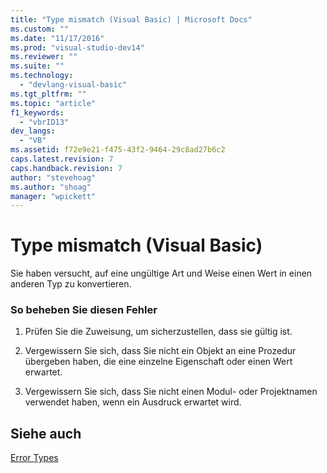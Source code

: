 ```yaml
---
title: "Type mismatch (Visual Basic) | Microsoft Docs"
ms.custom: ""
ms.date: "11/17/2016"
ms.prod: "visual-studio-dev14"
ms.reviewer: ""
ms.suite: ""
ms.technology: 
  - "devlang-visual-basic"
ms.tgt_pltfrm: ""
ms.topic: "article"
f1_keywords: 
  - "vbrID13"
dev_langs: 
  - "VB"
ms.assetid: f72e9e21-f475-43f2-9464-29c8ad27b6c2
caps.latest.revision: 7
caps.handback.revision: 7
author: "stevehoag"
ms.author: "shoag"
manager: "wpickett"
---
```

# Type mismatch (Visual Basic)
Sie haben versucht, auf eine ungültige Art und Weise einen Wert in einen anderen Typ zu konvertieren.  
  
### So beheben Sie diesen Fehler  
  
1.  Prüfen Sie die Zuweisung, um sicherzustellen, dass sie gültig ist.  
  
2.  Vergewissern Sie sich, dass Sie nicht ein Objekt an eine Prozedur übergeben haben, die eine einzelne Eigenschaft oder einen Wert erwartet.  
  
3.  Vergewissern Sie sich, dass Sie nicht einen Modul\- oder Projektnamen verwendet haben, wenn ein Ausdruck erwartet wird.  
  
## Siehe auch  
 [Error Types](../../../visual-basic/programming-guide/language-features/error-types.md)